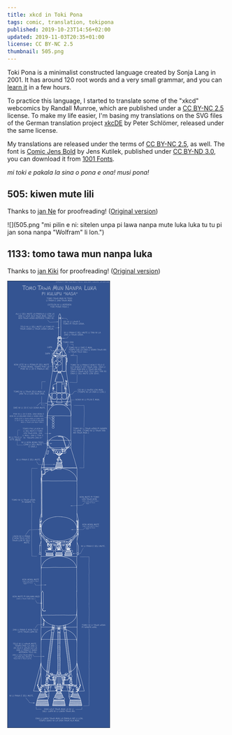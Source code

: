 ```yaml
---
title: xkcd in Toki Pona
tags: comic, translation, tokipona
published: 2019-10-23T14:56+02:00
updated: 2019-11-03T20:35+01:00
license: CC BY-NC 2.5
thumbnail: 505.png
---
```


Toki Pona is a minimalist constructed language created by Sonja Lang in 2001. It has around 120 root words and a very small grammar, and you can [learn it](http://tokipona.net/tp/janpije/okamasona.php) in a few hours.

To practice this language, I started to translate some of the "xkcd" webcomics by Randall Munroe, which are published under a [CC BY-NC 2.5](http://creativecommons.org/licenses/by-nc/2.5/) license. To make my life easier, I'm basing my translations on the SVG files of the German translation project [xkcDE](https://xkcde.dapete.net/about/) by Peter Schlömer, released under the same license.

My translations are released under the terms of [CC BY-NC 2.5](http://creativecommons.org/licenses/by-nc/2.5/), as well. The font is [Comic Jens Bold](https://www.kutilek.de/comic-jens/free) by Jens Kutilek, published under [CC BY-ND 3.0](http://creativecommons.org/licenses/by-nd/3.0/), you can download it from [1001 Fonts](https://www.1001fonts.com/comic-jens-font.html).

*mi toki e pakala la sina o pona e ona! musi pona!*

<h2 id="505">505: kiwen mute lili</h2>

Thanks to [jan Ne](https://twitter.com/nena_esun) for proofreading! ([Original version](https://xkcd.com/505/))

![](505.png "mi pilin e ni: sitelen unpa pi lawa nanpa mute luka luka tu tu pi jan sona nanpa "Wolfram" li lon.")

<h2 id="1133">1133: tomo tawa mun nanpa luka</h2>

Thanks to [jan Kiki](https://twitter.com/mi_jan_Kiki) for proofreading! ([Original version](https://xkcd.com/1133/))

![](1133.png "pakala ike ante li ni: sina tawa mun. tomo nanpa tu li tawa weka nanpa wan. tan ni la sina tawa ala mun lon tenpo suno ni. ken la sina tawa mun lon tenpo ala.")
